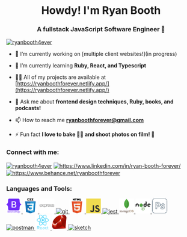 <h1 align="center">Howdy! I'm Ryan Booth</h1>
<h3 align="center">A fullstack JavaScript Software Engineer 🤠 </h3>

<p align="left"> <a href="https://twitter.com/ryanbooth4ever" target="blank"><img src="https://img.shields.io/twitter/follow/ryanbooth4ever?logo=twitter&style=for-the-badge" alt="ryanbooth4ever" /></a> </p>

- 🔭 I’m currently working on [multiple client websites!](in progress)

- 🌱 I’m currently learning **Ruby, React, and Typescript**

- 👨‍💻 All of my projects are available at [https://ryanboothforever.netlify.app/](https://ryanboothforever.netlify.app/)

- 💬 Ask me about **frontend design techniques, Ruby, books, and podcasts!**

- 📫 How to reach me **ryanboothforever@gmail.com**

- ⚡ Fun fact **I love to bake 🍞🎂 and shoot photos on film! 📸**

<h3 align="left">Connect with me:</h3>
<p align="left">
<a href="https://twitter.com/ryanbooth4ever" target="blank"><img align="center" src="https://i.imgur.com/j4rR6Yr.png" alt="ryanbooth4ever" height="30" width="40" /></a>
<a href="https://linkedin.com/in/https://www.linkedin.com/in/ryan-booth-forever/" target="blank"><img align="center" src="https://i.imgur.com/JFCWzdu.png" alt="https://www.linkedin.com/in/ryan-booth-forever/" height="30" width="40" /></a>
<a href="https://www.behance.net/https://www.behance.net/ryanboothforever" target="blank"><img align="center" src="https://i.imgur.com/psFg1zG.png" alt="https://www.behance.net/ryanboothforever" height="30" width="40" /></a>
</p>

<h3 align="left">Languages and Tools:</h3>
<p align="left"> <a href="https://getbootstrap.com" target="_blank"> <img src="https://raw.githubusercontent.com/devicons/devicon/master/icons/bootstrap/bootstrap-plain-wordmark.svg" alt="bootstrap" width="40" height="40"/> </a> <a href="https://www.w3schools.com/css/" target="_blank"> <img src="https://raw.githubusercontent.com/devicons/devicon/master/icons/css3/css3-original-wordmark.svg" alt="css3" width="40" height="40"/> </a> <a href="https://expressjs.com" target="_blank"> <img src="https://raw.githubusercontent.com/devicons/devicon/master/icons/express/express-original-wordmark.svg" alt="express" width="40" height="40"/> </a> <a href="https://git-scm.com/" target="_blank"> <img src="https://www.vectorlogo.zone/logos/git-scm/git-scm-icon.svg" alt="git" width="40" height="40"/> </a> <a href="https://www.w3.org/html/" target="_blank"> <img src="https://raw.githubusercontent.com/devicons/devicon/master/icons/html5/html5-original-wordmark.svg" alt="html5" width="40" height="40"/> </a> <a href="https://developer.mozilla.org/en-US/docs/Web/JavaScript" target="_blank"> <img src="https://raw.githubusercontent.com/devicons/devicon/master/icons/javascript/javascript-original.svg" alt="javascript" width="40" height="40"/> </a> <a href="https://jestjs.io" target="_blank"> <img src="https://www.vectorlogo.zone/logos/jestjsio/jestjsio-icon.svg" alt="jest" width="40" height="40"/> </a> <a href="https://www.mongodb.com/" target="_blank"> <img src="https://raw.githubusercontent.com/devicons/devicon/master/icons/mongodb/mongodb-original-wordmark.svg" alt="mongodb" width="40" height="40"/> </a> <a href="https://nodejs.org" target="_blank"> <img src="https://raw.githubusercontent.com/devicons/devicon/master/icons/nodejs/nodejs-original-wordmark.svg" alt="nodejs" width="40" height="40"/> </a> <a href="https://www.photoshop.com/en" target="_blank"> <img src="https://raw.githubusercontent.com/devicons/devicon/master/icons/photoshop/photoshop-line.svg" alt="photoshop" width="40" height="40"/> </a> <a href="https://postman.com" target="_blank"> <img src="https://www.vectorlogo.zone/logos/getpostman/getpostman-icon.svg" alt="postman" width="40" height="40"/> </a> <a href="https://reactjs.org/" target="_blank"> <img src="https://raw.githubusercontent.com/devicons/devicon/master/icons/react/react-original-wordmark.svg" alt="react" width="40" height="40"/> </a> <a href="https://www.ruby-lang.org/en/" target="_blank"> <img src="https://raw.githubusercontent.com/devicons/devicon/master/icons/ruby/ruby-original.svg" alt="ruby" width="40" height="40"/> </a> <a href="https://www.sketch.com/" target="_blank"> <img src="https://www.vectorlogo.zone/logos/sketchapp/sketchapp-icon.svg" alt="sketch" width="40" height="40"/> </a> </p>
